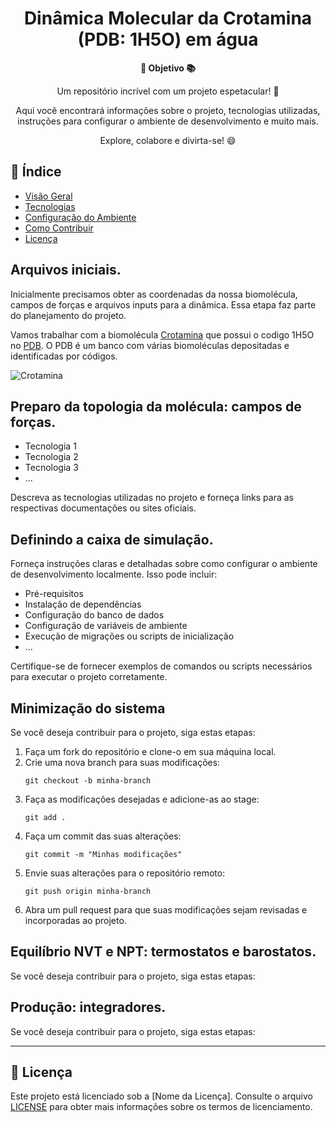 <h1 align="center">Dinâmica Molecular da Crotamina (PDB: 1H5O) em água</h1>

<div align="center">
  <strong>🚀 Objetivo 📚</strong>
</div>

<div align="center">
  <p>Um repositório incrível com um projeto espetacular! 🎉</p>
  <p>Aqui você encontrará informações sobre o projeto, tecnologias utilizadas, instruções para configurar o ambiente de desenvolvimento e muito mais.</p>
  <p>Explore, colabore e divirta-se! 😄</p>
</div>

## 📖 Índice

- [Visão Geral](#visão-geral)
- [Tecnologias](#tecnologias)
- [Configuração do Ambiente](#configuração-do-ambiente)
- [Como Contribuir](#como-contribuir)
- [Licença](#licença)

## Arquivos iniciais.

Inicialmente precisamos obter as coordenadas da nossa biomolécula, campos de forças e arquivos inputs para a dinâmica. Essa etapa faz parte do planejamento do projeto.

Vamos trabalhar com a biomolécula [Crotamina](https://doi.org/10.1016/0003-9861(56)90444-1) que possui o codigo 1H5O no [PDB](https://www.rcsb.org/structure/1H5O). O PDB é um banco com várias biomoléculas depositadas e identificadas por códigos.

<img src="img/crotamina.gif" alt="Crotamina">

## Preparo da topologia da molécula: campos de forças.

- Tecnologia 1
- Tecnologia 2
- Tecnologia 3
- ...

Descreva as tecnologias utilizadas no projeto e forneça links para as respectivas documentações ou sites oficiais.

## Definindo a caixa de simulação.

Forneça instruções claras e detalhadas sobre como configurar o ambiente de desenvolvimento localmente. Isso pode incluir:

- Pré-requisitos
- Instalação de dependências
- Configuração do banco de dados
- Configuração de variáveis de ambiente
- Execução de migrações ou scripts de inicialização
- ...

Certifique-se de fornecer exemplos de comandos ou scripts necessários para executar o projeto corretamente.

## Minimização do sistema

Se você deseja contribuir para o projeto, siga estas etapas:

1. Faça um fork do repositório e clone-o em sua máquina local.
2. Crie uma nova branch para suas modificações:
   ```
   git checkout -b minha-branch
   ```
3. Faça as modificações desejadas e adicione-as ao stage:
   ```
   git add .
   ```
4. Faça um commit das suas alterações:
   ```
   git commit -m "Minhas modificações"
   ```
5. Envie suas alterações para o repositório remoto:
   ```
   git push origin minha-branch
   ```
6. Abra um pull request para que suas modificações sejam revisadas e incorporadas ao projeto.

## Equilíbrio NVT e NPT: termostatos e barostatos.

Se você deseja contribuir para o projeto, siga estas etapas:

## Produção: integradores.

Se você deseja contribuir para o projeto, siga estas etapas:

---

## 📄 Licença

Este projeto está licenciado sob a [Nome da Licença]. Consulte o arquivo [LICENSE](LICENSE) para obter mais informações sobre os termos de licenciamento.
